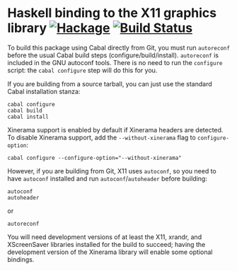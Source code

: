 # Haskell binding to the X11 graphics library [![Hackage](https://img.shields.io/hackage/v/X11.svg?style=flat)](https://hackage.haskell.org/package/X11) [![Build Status](https://img.shields.io/travis/xmonad/X11.svg?style=flat)](https://travis-ci.org/xmonad/X11)

To build this package using Cabal directly from Git, you must run
`autoreconf` before the usual Cabal build steps (configure/build/install).
`autoreconf` is included in the GNU autoconf tools.  There is no need to run
the `configure` script: the `cabal configure` step will do this for you.

If you are building from a source tarball, you can just use the standard Cabal
installation stanza:

    cabal configure
    cabal build
    cabal install

Xinerama support is enabled by default if Xinerama headers are detected.  To
disable Xinerama support, add the `--without-xinerama` flag to
`configure-option`:

    cabal configure --configure-option="--without-xinerama"

However, if you are building from Git, X11 uses `autoconf`, so you need
to have `autoconf` installed and run `autoconf`/`autoheader` before building:

    autoconf
    autoheader

or

    autoreconf

You will need development versions of at least the X11, xrandr, and XScreenSaver
libraries installed for the build to succeed; having the development version of
the Xinerama library will enable some optional bindings.
